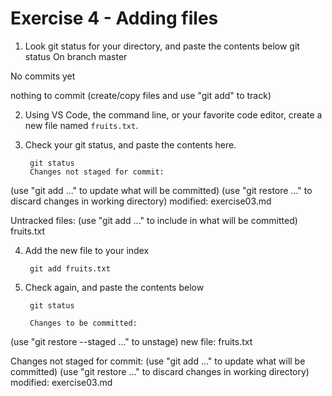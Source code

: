 # Exercise 4 - Adding files

1. Look git status for your directory, and paste the contents below
        git status
        On branch master

No commits yet

nothing to commit (create/copy files and use "git add" to track)

2. Using VS Code, the command line, or your favorite code editor, create a new file named `fruits.txt`.

3. Check your git status, and paste the contents here.

        git status
        Changes not staged for commit:
  (use "git add <file>..." to update what will be committed)
  (use "git restore <file>..." to discard changes in working directory)
        modified:   exercise03.md

Untracked files:
  (use "git add <file>..." to include in what will be committed)
        fruits.txt

4. Add the new file to your index

        git add fruits.txt

5. Check again, and paste the contents below

        git status

        Changes to be committed:
  (use "git restore --staged <file>..." to unstage)
        new file:   fruits.txt

Changes not staged for commit:
  (use "git add <file>..." to update what will be committed)
  (use "git restore <file>..." to discard changes in working directory)
        modified:   exercise03.md
        

